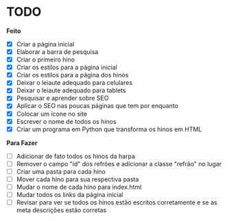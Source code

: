 # TODO

**Feito**

- [x] Criar a página inicial
- [x] Elaborar a barra de pesquisa
- [x] Criar o primeiro hino
- [x] Criar os estilos para a página inicial
- [x] Criar os estilos para a página dos hinos
- [x] Deixar o leiaute adequado para celulares
- [x] Deixar o leiaute adequado para tablets
- [x] Pesquisar e aprender sobre SEO
- [x] Aplicar o SEO nas poucas páginas que tem por enquanto
- [x] Colocar um ícone no site
- [x] Escrever o nome de todos os hinos
- [x] Criar um programa em Python que transforma os hinos em HTML

**Para Fazer**

- [ ] Adicionar de fato todos os hinos da harpa
- [ ] Remover o campo "id" dos refrões e adicionar a classe "refrão" no lugar
- [ ] Criar uma pasta para cada hino
- [ ] Mover cada hino para sua respectiva pasta
- [ ] Mudar o nome de cada hino para index.html
- [ ] Mudar todos os links da página inicial
- [ ] Revisar para ver se todos os hinos estão escritos corretamente e se as meta descrições estão corretas
